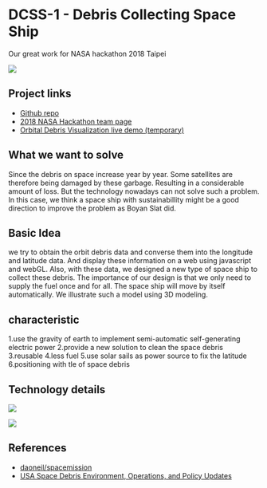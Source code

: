 # DCSS-1 - Debris Collecting Space Ship

Our great work for NASA hackathon 2018 Taipei

![](https://imgur.com/7tYi4eZ.png)

## Project links
- [Github repo](https://github.com/Kamigami55/DCSS-1/)
- [2018 NASA Hackathon team page](https://2018.spaceappschallenge.org/challenges/can-you-build/design-based-nature-fusion/teams/whatarewedoinghereohohohoh-oh/project)
- [Orbital Debris Visualization live demo (temporary)](http://makereallabs.com/Cesium_with_SGP.html)

## What we want to solve

Since the debris on space increase year by year. Some satellites are therefore being damaged by these garbage. Resulting in a considerable amount of loss. But the technology nowadays can not solve such a problem. In this case, we think a space ship with sustainabillity might be a good direction to improve the problem as Boyan Slat did. 

## Basic Idea

we try to obtain the orbit debris data and converse them into the longitude and latitude data. 
And display these information on a web using javascript and webGL. 
Also, with these data, we designed a new type of space ship to collect these debris. 
The importance of our design is that we only need to supply the fuel once and for all. 
The space ship will move by itself automatically. 
We illustrate such a model using 3D modeling.

## characteristic
1.use the gravity of earth to implement semi-automatic self-generating electric power
2.provide a new solution to clean the space debris
3.reusable
4.less fuel
5.use solar sails as power source to fix the latitude
6.positioning with tle of space debris

## Technology details

![](https://imgur.com/bEQ1YXw.png)

![](https://imgur.com/JfG3Wr9.gif)

## References

- [daoneil/spacemission](https://github.com/daoneil/spacemission)
- [USA Space Debris Environment, Operations, and Policy Updates](http://www.unoosa.org/pdf/pres/stsc2011/tech-31.pdf)

